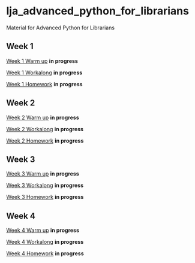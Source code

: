 # lja_advanced_python_for_librarians
Material for Advanced Python for Librarians


## Week 1
[Week 1 Warm up](https://colab.research.google.com/github/elibtronic/lja_advanced_python_for_librarians/blob/main/Week_1_Warmup.ipynb) **in progress**

[Week 1 Workalong](https://colab.research.google.com/github/elibtronic/lja_advanced_python_for_librarians/blob/main/Week_1_Workalong.ipynb) **in progress**

[Week 1 Homework](https://colab.research.google.com/github/elibtronic/lja_advanced_python_for_librarians/blob/main/Week_1_Homework.ipynb) **in progress**


## Week 2
[Week 2 Warm up](https://colab.research.google.com/github/elibtronic/lja_advanced_python_for_librarians/blob/main/Week_2_Warmup.ipynb) **in progress**

[Week 2 Workalong](https://colab.research.google.com/github/elibtronic/lja_advanced_python_for_librarians/blob/main/Week_2_Workalong.ipynb) **in progress**

[Week 2 Homework](https://colab.research.google.com/github/elibtronic/lja_advanced_python_for_librarians/blob/main/Week_2_Homework.ipynb) **in progress**


## Week 3

[Week 3 Warm up](https://colab.research.google.com/github/elibtronic/lja_advanced_python_for_librarians/blob/main/Week_3_Warmup.ipynb) **in progress**

[Week 3 Workalong](https://colab.research.google.com/github/elibtronic/lja_advanced_python_for_librarians/blob/main/Week_3_Workalong.ipynb) **in progress**

[Week 3 Homework](https://colab.research.google.com/github/elibtronic/lja_advanced_python_for_librarians/blob/main/Week_3_Homework.ipynb) **in progress**


## Week 4

[Week 4 Warm up](https://colab.research.google.com/github/elibtronic/lja_advanced_python_for_librarians/blob/main/Week_4_Warmup.ipynb) **in progress**

[Week 4 Workalong](https://colab.research.google.com/github/elibtronic/lja_advanced_python_for_librarians/blob/main/Week_4_Workalong.ipynb) **in progress**

[Week 4 Homework](https://colab.research.google.com/github/elibtronic/lja_advanced_python_for_librarians/blob/main/Week_4_Homework.ipynb) **in progress**
